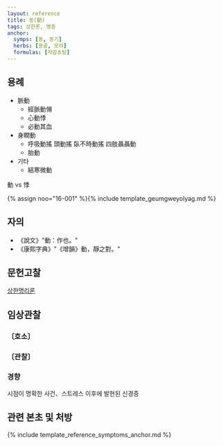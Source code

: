 ```yaml
---
layout: reference
title: 동(動)
tags: 상한론, 병증
anchor:
  symps: [동, 동기]
  herbs: [용골, 모려]
  formulas: [자감초탕]
---
```



## 용례

* 脈動
  - 經脈動愓
  - 心動悸
  - 必動其血
* 身瞤動
  - 呼吸動搖 頭動搖 臥不時動搖 四肢聶聶動
  - 胎動
* 기타
  - 結寒微動

動 vs 悸

{% assign noo="16-001" %}{% include template_geumgweyolyag.md %}


## 자의

* 《說文》"動：作也。"
* 《康熙字典》"《增韻》動，靜之對。"


## 문헌고찰

[상한명리론]({{site.baseurl}}/reference/Books/Etc/상한명리론#동기)


## 임상관찰

### 〔호소〕



### 〔관찰〕


### 경향

시점이 명확한 사건、스트레스 이후에 발현된 신경증


## 관련 본초 및 처방


{% include template_reference_symptoms_anchor.md %}

